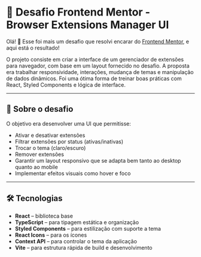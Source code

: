 # 🚀 Desafio Frontend Mentor - Browser Extensions Manager UI

Olá! 👋 Esse foi mais um desafio que resolvi encarar do [Frontend Mentor](https://www.frontendmentor.io/), e aqui está o resultado!

O projeto consiste em criar a interface de um gerenciador de extensões para navegador, com base em um layout fornecido no desafio. A proposta era trabalhar responsividade, interações, mudança de temas e manipulação de dados dinâmicos. Foi uma ótima forma de treinar boas práticas com React, Styled Components e lógica de interface.

---

## 🎯 Sobre o desafio

O objetivo era desenvolver uma UI que permitisse:

- Ativar e desativar extensões
- Filtrar extensões por status (ativas/inativas)
- Trocar o tema (claro/escuro)
- Remover extensões
- Garantir um layout responsivo que se adapta bem tanto ao desktop quanto ao mobile
- Implementar efeitos visuais como hover e foco

---

## 🛠 Tecnologias 

- **React** – biblioteca base
- **TypeScript** – para tipagem estática e organização
- **Styled Components** – para estilização com suporte a tema
- **React Icons** – para os ícones
- **Context API** – para controlar o tema da aplicação
- **Vite** – para estrutura rápida de build e desenvolvimento
